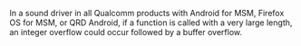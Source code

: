 In a sound driver in all Qualcomm products with Android for MSM, Firefox OS for MSM, or QRD Android, if a function is called with a very large length, an integer overflow could occur followed by a buffer overflow.
